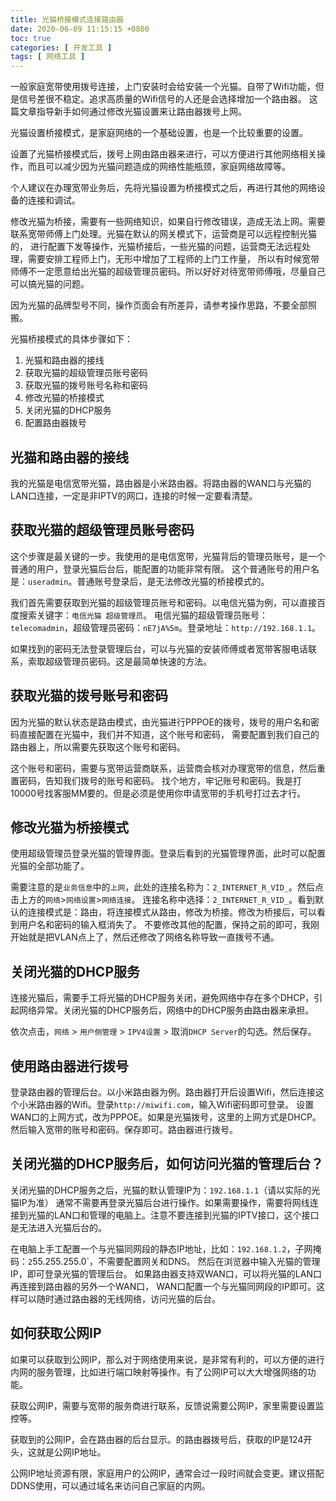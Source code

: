 ```yaml
---
title: 光猫桥接模式连接路由器
date: 2020-06-09 11:15:15 +0800
toc: true
categories: [ 开发工具 ]
tags: [ 网络工具 ]
---
```


一般家庭宽带使用拨号连接，上门安装时会给安装一个光猫。自带了Wifi功能，但是信号差很不稳定。追求高质量的Wifi信号的人还是会选择增加一个路由器。
这篇文章指导新手如何通过修改光猫设置来让路由器拨号上网。

光猫设置桥接模式，是家庭网络的一个基础设置，也是一个比较重要的设置。

设置了光猫桥接模式后，拨号上网由路由器来进行，可以方便进行其他网络相关操作，而且可以减少因为光猫问题造成的网络性能瓶颈，家庭网络故障等。

个人建议在办理宽带业务后，先将光猫设置为桥接模式之后，再进行其他的网络设备的连接和调试。
<!-- more -->

修改光猫为桥接，需要有一些网络知识，如果自行修改错误，造成无法上网。需要联系宽带师傅上门处理。光猫在默认的网关模式下，运营商是可以远程控制光猫的，
进行配置下发等操作，光猫桥接后，一些光猫的问题，运营商无法远程处理，需要安排工程师上门，无形中增加了工程师的上门工作量，
所以有时候宽带师傅不一定愿意给出光猫的超级管理员密码。所以好好对待宽带师傅哦，尽量自己可以搞光猫的问题。

因为光猫的品牌型号不同，操作页面会有所差异，请参考操作思路，不要全部照搬。

光猫桥接模式的具体步骤如下：

1. 光猫和路由器的接线
1. 获取光猫的超级管理员账号密码
1. 获取光猫的拨号账号名称和密码
1. 修改光猫的桥接模式
1. 关闭光猫的DHCP服务
1. 配置路由器拨号

## 光猫和路由器的接线
我的光猫是电信宽带光猫，路由器是小米路由器。将路由器的WAN口与光猫的LAN口连接，一定是非IPTV的网口，连接的时候一定要看清楚。

## 获取光猫的超级管理员账号密码
这个步骤是最关键的一步。我使用的是电信宽带，光猫背后的管理员账号，是一个普通的用户，登录光猫后台后，能配置的功能非常有限。
这个普通账号的用户名是：`useradmin`。普通账号登录后，是无法修改光猫的桥接模式的。

我们首先需要获取到光猫的超级管理员账号和密码。以电信光猫为例，可以直接百度搜索关键字：`电信光猫 超级管理员`。
电信光猫的超级管理员账号：`telecomadmin`，超级管理员密码：`nE7jA%5m`。登录地址：`http://192.168.1.1`。

如果找到的密码无法登录管理后台，可以与光猫的安装师傅或者宽带客服电话联系，索取超级管理员密码。这是最简单快速的方法。

## 获取光猫的拨号账号和密码
因为光猫的默认状态是路由模式，由光猫进行PPPOE的拨号，拨号的用户名和密码直接配置在光猫中，我们并不知道，这个账号和密码，
需要配置到我们自己的路由器上，所以需要先获取这个账号和密码。

这个账号和密码，需要与宽带运营商联系，运营商会核对办理宽带的信息，然后重置密码，告知我们拨号的账号和密码。
找个地方，牢记账号和密码。我是打10000号找客服MM要的。但是必须是使用你申请宽带的手机号打过去才行。

## 修改光猫为桥接模式
使用超级管理员登录光猫的管理界面。登录后看到的光猫管理界面，此时可以配置光猫的全部功能了。

需要注意的是`业务信息`中的`上网`，此处的连接名称为：`2_INTERNET_R_VID_`。然后点击上方的`网络`>`网络设置`>`网络连接`。
连接名称中选择：`2_INTERNET_R_VID_`。看到默认的连接模式是：路由，将连接模式从路由，修改为桥接。修改为桥接后，可以看到用户名和密码的输入框消失了。
不要修改其他的配置，保持之前的即可，我刚开始就是把VLAN点上了，然后还修改了网络名称导致一直拨号不通。

## 关闭光猫的DHCP服务
连接光猫后，需要手工将光猫的DHCP服务关闭，避免网络中存在多个DHCP，引起网络异常。关闭光猫的DHCP服务后，网络中的DHCP服务由路由器来承担。

依次点击，`网络` > `用户侧管理` > `IPV4设置` > 取消`DHCP Server`的勾选。然后保存。

## 使用路由器进行拨号
登录路由器的管理后台。以小米路由器为例。路由器打开后设置Wifi，然后连接这个小米路由器的Wifi。登录`http://miwifi.com`，输入Wifi密码即可登录。
设置WAN口的上网方式，改为PPPOE。如果是光猫拨号，这里的上网方式是DHCP。然后输入宽带的账号和密码。保存即可。路由器进行拨号。

## 关闭光猫的DHCP服务后，如何访问光猫的管理后台？
关闭光猫的DHCP服务之后，光猫的默认管理IP为：`192.168.1.1`（请以实际的光猫IP为准）
通常不需要再登录光猫后台进行操作。如果需要操作，需要将网线连接到光猫的LAN口和管理的电脑上。注意不要连接到光猫的IPTV接口，这个接口是无法进入光猫后台的。

在电脑上手工配置一个与光猫同网段的静态IP地址，比如：`192.168.1.2`，子网掩码：`2`55.255.255.0`，不需要配置网关和DNS。
然后在浏览器中输入光猫的管理IP，即可登录光猫的管理后台。 如果路由器支持双WAN口，可以将光猫的LAN口再连接到路由器的另外一个WAN口，
WAN口配置一个与光猫同网段的IP即可。这样可以随时通过路由器的无线网络，访问光猫的后台。

## 如何获取公网IP

如果可以获取到公网IP，那么对于网络使用来说，是非常有利的，可以方便的进行内网的服务管理，比如进行端口映射等操作。有了公网IP可以大大增强网络的功能。

获取公网IP，需要与宽带的服务商进行联系，反馈说需要公网IP，家里需要设置监控等。

获取到的公网IP，会在路由器的后台显示。的路由器拨号后，获取的IP是124开头，这就是公网IP地址。

公网IP地址资源有限，家庭用户的公网IP，通常会过一段时间就会变更。建议搭配DDNS使用，可以通过域名来访问自己家庭的内网。
